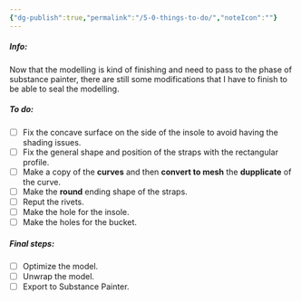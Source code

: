```yaml
---
{"dg-publish":true,"permalink":"/5-0-things-to-do/","noteIcon":""}
---
```


##### Info:
Now that the modelling is kind of finishing and need to pass to the phase of substance painter, there are still some modifications that I have to finish to be able to seal the modelling.

##### To do:
- [ ] Fix the concave surface on the side of the insole to avoid having the shading issues.
- [ ] Fix the general shape and position of the straps with the rectangular profile.
- [ ] Make a copy of the **curves** and then **convert to mesh** the **dupplicate** of the curve.
- [ ] Make the **round** ending shape of the straps.
- [ ] Reput the rivets.
- [ ] Make the hole for the insole.
- [ ] Make the holes for the bucket.

##### Final steps:
- [ ] Optimize the model.
- [ ] Unwrap the model.
- [ ] Export to Substance Painter.
